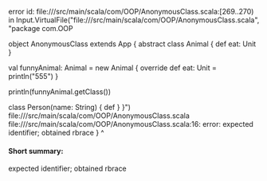 error id: file://<WORKSPACE>/src/main/scala/com/OOP/AnonymousClass.scala:[269..270) in Input.VirtualFile("file://<WORKSPACE>/src/main/scala/com/OOP/AnonymousClass.scala", "package com.OOP

object AnonymousClass extends App {
  abstract class Animal {
    def eat: Unit
  }

  val funnyAnimal: Animal = new Animal {
    override def eat: Unit = println("555")
  }

  println(funnyAnimal.getClass())

  class Person(name: String) {
    def 
  }
}")
file://<WORKSPACE>/src/main/scala/com/OOP/AnonymousClass.scala
file://<WORKSPACE>/src/main/scala/com/OOP/AnonymousClass.scala:16: error: expected identifier; obtained rbrace
  }
  ^
#### Short summary: 

expected identifier; obtained rbrace